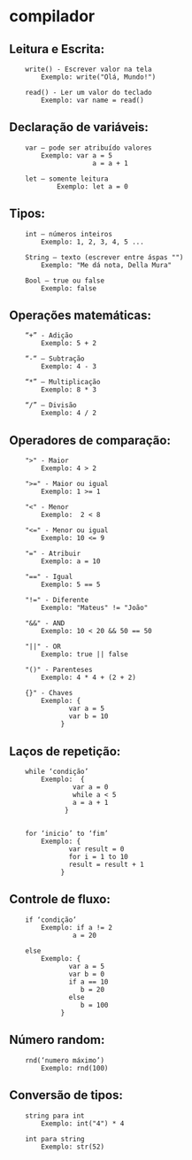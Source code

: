 # compilador
 
## Leitura e Escrita:

		write() - Escrever valor na tela
			Exemplo: write("Olá, Mundo!")	   
     		
		read() - Ler um valor do teclado
			Exemplo: var name = read()
     
## Declaração de variáveis:

		var – pode ser atribuído valores
			Exemplo: var a = 5
                		 a = a + 1
                 
		let – somente leitura
        		Exemplo: let a = 0

## Tipos:

		int – números inteiros
			Exemplo: 1, 2, 3, 4, 5 ...
	
		String – texto (escrever entre áspas "")
			Exemplo: "Me dá nota, Della Mura"
	 
		Bool – true ou false
			Exemplo: false

## Operações matemáticas:

		“+” - Adição
			Exemplo: 5 + 2
         
		“-“ – Subtração
			Exemplo: 4 - 3
	          
		“*” – Multiplicação
			Exemplo: 8 * 3
	 
		“/” – Divisão
			Exemplo: 4 / 2

## Operadores de comparação:

		">" - Maior
			Exemplo: 4 > 2
 
		">=" - Maior ou igual
			Exemplo: 1 >= 1
	 
		"<" - Menor
			Exemplo:  2 < 8
	      
		"<=" - Menor ou igual
			Exemplo: 10 <= 9
	 
		"=" - Atribuir
			Exemplo: a = 10
	 
		"==" - Igual
			Exemplo: 5 == 5
 
		"!=" - Diferente
			Exemplo: "Mateus" != "João"
	 
		"&&" - AND
			Exemplo: 10 < 20 && 50 == 50
 
		"||" - OR
			Exemplo: true || false
	 
		"()" - Parenteses
			Exemplo: 4 * 4 + (2 + 2)
	 
		{}" - Chaves
			Exemplo: {
				   var a = 5
				   var b = 10
				 }
	 
## Laços de repetição:

		while ‘condição’
			Exemplo:  {
				    var a = 0
				    while a < 5
				    a = a + 1
				  }

	 
		for ‘inicio’ to ‘fim’
			Exemplo: {
				   var result = 0
				   for i = 1 to 10
				   result = result + 1
				 }


## Controle de fluxo:

		if ‘condição’
			Exemplo: if a != 2
				    a = 20
	 
		else 
			Exemplo: {
				   var a = 5
				   var b = 0
				   if a == 10
				      b = 20
				   else
				      b = 100
				 }



## Número random:

		rnd(‘numero máximo’)
			Exemplo: rnd(100)

## Conversão de tipos:
	 	
		string para int
			Exemplo: int("4") * 4
   
		int para string
			Exemplo: str(52)
